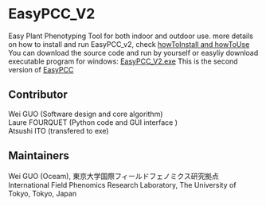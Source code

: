 # EasyPCC_V2
Easy Plant Phenotyping Tool for both indoor and outdoor use.
more details on how to install and run EasyPCC_v2, check [howToInstall and howToUse](https://github.com/oceam/EasyPCC_V2/blob/master/How_to_en.pdf) 
You can download the source code and run by yourself or easyliy download executable program for windows:
[EasyPCC_V2.exe]()
This is the second version of [EasyPCC](http://www.mdpi.com/1424-8220/17/4/798)
## Contributor
Wei GUO (Software design and core algorithm)  
Laure FOURQUET (Python code and GUI interface )  
Atsushi ITO (transfered to exe)
## Maintainers
Wei GUO (Oceam), 東京大学国際フィールドフェノミクス研究拠点  
International Field Phenomics Research Laboratory, The University of Tokyo, Tokyo, Japan
